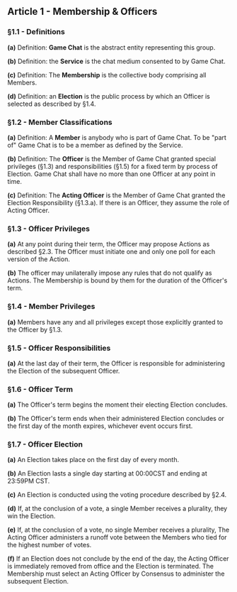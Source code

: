 ## Article 1 - Membership & Officers

### §1.1 - Definitions

**(a)** Definition: **Game Chat** is the abstract entity representing this group.

**(b)** Definition: the **Service** is the chat medium consented to by Game Chat.

**(c)** Definition: The **Membership** is the collective body comprising all Members.

**(d)** Definition: an **Election** is the public process by which an Officer is selected as described by §1.4.

### §1.2 - Member Classifications

**(a)** Definition: A **Member** is anybody who is part of Game Chat. To be "part of" Game Chat is to be a member as defined by the Service.

**(b)** Definition: The **Officer** is the Member of Game Chat granted special privileges (§1.3) and responsibilities (§1.5) for a fixed term by process of Election. Game Chat shall have no more than one Officer at any point in time.

**(c)** Definition: The **Acting Officer** is the Member of Game Chat granted the Election Responsibility (§1.3.a). If there is an Officer, they assume the role of Acting Officer.

### §1.3 - Officer Privileges

**(a)** At any point during their term, the Officer may propose Actions as described §2.3. The Officer must initiate one and only one poll for each version of the Action.

**(b)** The officer may unilaterally impose any rules that do not qualify as Actions. The Membership is bound by them for the duration of the Officer's term.

### §1.4 - Member Privileges

**(a)** Members have any and all privileges except those explicitly granted to the Officer by §1.3.

### §1.5 - Officer Responsibilities

**(a)** At the last day of their term, the Officer is responsible for administering the Election of the subsequent Officer.

### §1.6 - Officer Term

**(a)** The Officer's term begins the moment their electing Election concludes.

**(b)** The Officer's term ends when their administered Election concludes or the first day of the month expires, whichever event occurs first.

### §1.7 - Officer Election

**(a)** An Election takes place on the first day of every month.

**(b)** An Election lasts a single day starting at 00:00CST and ending at 23:59PM CST.

**(c)** An Election is conducted using the voting procedure described by §2.4.

**(d)** If, at the conclusion of a vote, a single Member receives a plurality, they win the Election.

**(e)** If, at the conclusion of a vote, no single Member receives a plurality, The Acting Officer administers a runoff vote between the Members who tied for the highest number of votes.

**(f)** If an Election does not conclude by the end of the day, the Acting Officer is immediately removed from office and the Election is terminated. The Membership must select an Acting Officer by Consensus to administer the subsequent Election.
